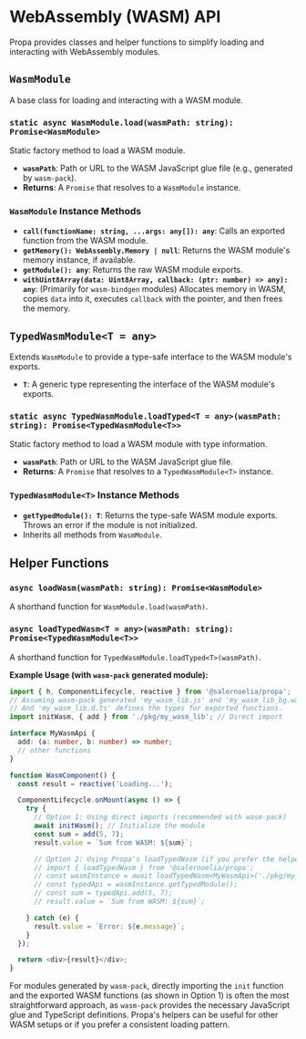 # WebAssembly (WASM) API

Propa provides classes and helper functions to simplify loading and interacting with WebAssembly modules.

## `WasmModule`

A base class for loading and interacting with a WASM module.

### `static async WasmModule.load(wasmPath: string): Promise<WasmModule>`

Static factory method to load a WASM module.

- **`wasmPath`**: Path or URL to the WASM JavaScript glue file (e.g., generated by `wasm-pack`).
- **Returns**: A `Promise` that resolves to a `WasmModule` instance.

### `WasmModule` Instance Methods

- **`call(functionName: string, ...args: any[]): any`**: Calls an exported function from the WASM module.
- **`getMemory(): WebAssembly.Memory | null`**: Returns the WASM module's memory instance, if available.
- **`getModule(): any`**: Returns the raw WASM module exports.
- **`withUint8Array(data: Uint8Array, callback: (ptr: number) => any): any`**: (Primarily for `wasm-bindgen` modules) Allocates memory in WASM, copies `data` into it, executes `callback` with the pointer, and then frees the memory.

## `TypedWasmModule<T = any>`

Extends `WasmModule` to provide a type-safe interface to the WASM module's exports.

- **`T`**: A generic type representing the interface of the WASM module's exports.

### `static async TypedWasmModule.loadTyped<T = any>(wasmPath: string): Promise<TypedWasmModule<T>>`

Static factory method to load a WASM module with type information.

- **`wasmPath`**: Path or URL to the WASM JavaScript glue file.
- **Returns**: A `Promise` that resolves to a `TypedWasmModule<T>` instance.

### `TypedWasmModule<T>` Instance Methods

- **`getTypedModule(): T`**: Returns the type-safe WASM module exports. Throws an error if the module is not initialized.
- Inherits all methods from `WasmModule`.

## Helper Functions

### `async loadWasm(wasmPath: string): Promise<WasmModule>`

A shorthand function for `WasmModule.load(wasmPath)`.

### `async loadTypedWasm<T = any>(wasmPath: string): Promise<TypedWasmModule<T>>`

A shorthand function for `TypedWasmModule.loadTyped<T>(wasmPath)`.

**Example Usage (with `wasm-pack` generated module):**

```typescript
import { h, ComponentLifecycle, reactive } from '@salernoelia/propa';
// Assuming wasm-pack generated 'my_wasm_lib.js' and 'my_wasm_lib_bg.wasm' in 'pkg/'
// And 'my_wasm_lib.d.ts' defines the types for exported functions.
import initWasm, { add } from './pkg/my_wasm_lib'; // Direct import

interface MyWasmApi {
  add: (a: number, b: number) => number;
  // other functions
}

function WasmComponent() {
  const result = reactive('Loading...');

  ComponentLifecycle.onMount(async () => {
    try {
      // Option 1: Using direct imports (recommended with wasm-pack)
      await initWasm(); // Initialize the module
      const sum = add(5, 7);
      result.value = `Sum from WASM: ${sum}`;

      // Option 2: Using Propa's loadTypedWasm (if you prefer the helper)
      // import { loadTypedWasm } from '@salernoelia/propa';
      // const wasmInstance = await loadTypedWasm<MyWasmApi>('./pkg/my_wasm_lib.js');
      // const typedApi = wasmInstance.getTypedModule();
      // const sum = typedApi.add(5, 7);
      // result.value = `Sum from WASM: ${sum}`;

    } catch (e) {
      result.value = `Error: ${e.message}`;
    }
  });

  return <div>{result}</div>;
}
```

For modules generated by `wasm-pack`, directly importing the `init` function and the exported WASM functions (as shown in Option 1) is often the most straightforward approach, as `wasm-pack` provides the necessary JavaScript glue and TypeScript definitions. Propa's helpers can be useful for other WASM setups or if you prefer a consistent loading pattern.
